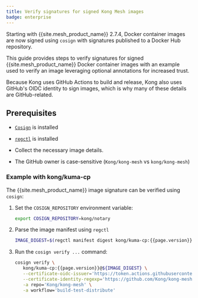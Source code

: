 ```yaml
---
title: Verify signatures for signed Kong Mesh images
badge: enterprise
---
```


Starting with {{site.mesh_product_name}} 2.7.4, Docker container images are now signed using `cosign` with signatures published to a Docker Hub repository.

This guide provides steps to verify signatures for signed {{site.mesh_product_name}} Docker container images with an example used to verify an image leveraging optional annotations for increased trust.

Because Kong uses GitHub Actions to build and release, Kong also uses GitHub's OIDC identity to sign images, which is why many of these details are GitHub-related.

## Prerequisites

* [`Cosign`](https://docs.sigstore.dev/system_config/installation/) is installed

* [`regctl`](https://github.com/regclient/regclient/blob/main/docs/install.md) is installed

* Collect the necessary image details.

* The GitHub owner is case-sensitive (`Kong/kong-mesh` vs `kong/kong-mesh`)

### Example with kong/kuma-cp

The {{site.mesh_product_name}} image signature can be verified using `cosign`:

1. Set the `COSIGN_REPOSITORY` environment variable:

   ```sh
   export COSIGN_REPOSITORY=kong/notary
   ```

2. Parse the image manifest using `regctl`

   ```sh
   IMAGE_DIGEST=$(regctl manifest digest kong/kuma-cp:{{page.version}})
   ```

3. Run the `cosign verify ...` command:

   ```sh
   cosign verify \
      kong/kuma-cp:{{page.version}}@${IMAGE_DIGEST} \
      --certificate-oidc-issuer='https://token.actions.githubusercontent.com' \
      --certificate-identity-regexp='https://github.com/Kong/kong-mesh/.github/workflows/kuma-_build_publish.yaml' \
      -a repo='Kong/kong-mesh' \
      -a workflow='build-test-distribute'
   ```

